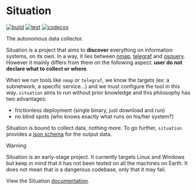 # Situation

[![build](https://github.com/situation-sh/situation/actions/workflows/build.yaml/badge.svg)](https://github.com/situation-sh/situation/actions/workflows/build.yaml)
[![test](https://github.com/situation-sh/situation/actions/workflows/test.yaml/badge.svg)](https://github.com/situation-sh/situation/actions/workflows/test.yaml)
[![codecov](https://codecov.io/gh/situation-sh/situation/branch/main/graph/badge.svg?token=JC1KQNCXBQ)](https://codecov.io/gh/situation-sh/situation)

The autonomous data collector.

Situation is a project that aims to **discover** everything on information systems, on its own. In a way, it lies between [nmap](https://nmap.org/), [telegraf](https://www.influxdata.com/time-series-platform/telegraf/) and [osquery](https://osquery.io/). However it mainly differs from them on the following aspect: **user do not declare what to collect or where**.

When we run tools like `nmap` or `telegraf`, we know the targets (ex: a subnetwork, a specific service...) and we must configure the tool in this way. `situation` aims to run without prior knowledge and this philosophy has two advantages:

- frictionless deployment (single binary, just download and run)
- no blind spots (who knows exactly what runs on his/her system?)

Situation is bound to collect data, nothing more. To go further, `situation` provides a [json schema](https://github.com/situation-sh/situation/releases/download/v0.14.0/schema.json) for the output data.

> [!WARNING]  
> Situation is an early-stage project. It currently targets Linux and Windows but keep in mind that it has not been tested on all the machines on Earth. It does not mean that is a dangerous codebase, only that it may fail.

View the Situation [documentation](https://situation-sh.github.io/situation/).
